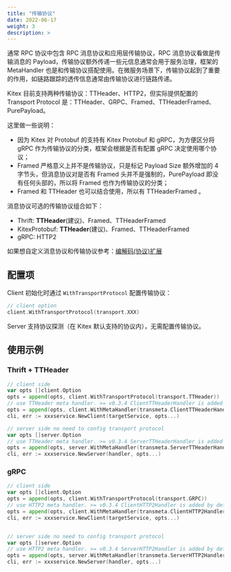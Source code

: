 ```yaml
---
title: "传输协议"
date: 2022-06-17
weight: 3
description: >
---
```


通常 RPC 协议中包含 RPC 消息协议和应用层传输协议，RPC 消息协议看做是传输消息的 Payload，传输协议额外传递一些元信息通常会用于服务治理，框架的 MetaHandler 也是和传输协议搭配使用。在微服务场景下，传输协议起到了重要的作用，如链路跟踪的透传信息通常由传输协议进行链路传递。

Kitex 目前支持两种传输协议：TTHeader、HTTP2，但实际提供配置的 Transport Protocol 是：TTHeader、GRPC、Framed、TTHeaderFramed、PurePayload。

这里做一些说明：

- 因为 Kitex 对 Protobuf 的支持有 Kitex Protobuf 和 gRPC，为方便区分将 gRPC 作为传输协议的分类，框架会根据是否有配置 gRPC 决定使用哪个协议；
- Framed 严格意义上并不是传输协议，只是标记 Payload Size 额外增加的 4 字节头，但消息协议对是否有 Framed 头并不是强制的，PurePayload 即没有任何头部的，所以将 Framed 也作为传输协议的分类；
- Framed 和 TTHeader 也可以结合使用，所以有 TTHeaderFramed 。


消息协议可选的传输协议组合如下：

* Thrift: **TTHeader**(建议)、Framed、TTHeaderFramed
* KitexProtobuf: **TTHeader**(建议)、Framed、TTHeaderFramed
* gRPC: HTTP2

如果想自定义消息协议和传输协议参考：[编解码(协议)扩展](../../framework-exten/codec)

## 配置项

Client 初始化时通过 `WithTransportProtocol` 配置传输协议：

```go
// client option
client.WithTransportProtocol(transport.XXX)
```

Server 支持协议探测（在 Kitex 默认支持的协议内），无需配置传输协议。

## 使用示例

### Thrift + TTHeader

```go
// client side
var opts []client.Option
opts = append(opts, client.WithTransportProtocol(transport.TTHeader))
// use TTHeader meta handler. >= v0.3.4 ClientTTHeaderHandler is added by default, don't need to do setup
opts = append(opts, client.WithMetaHandler(transmeta.ClientTTHeaderHandler))
cli, err := xxxservice.NewClient(targetService, opts...)

// server side no need to config transport protocol
var opts []server.Option
// use TTHeader meta handler. >= v0.3.4 ServerTTHeaderHandler is added by default, don't need to do setup
opts = append(opts, server.WithMetaHandler(transmeta.ServerTTHeaderHandler))
cli, err := xxxservice.NewServer(handler, opts...)
```


### gRPC

```go
// client side
var opts []client.Option
opts = append(opts, client.WithTransportProtocol(transport.GRPC))
// use HTTP2 meta handler. >= v0.3.4 ClientHTTP2Handler is added by default, don't need to do setup
opts = append(opts, client.WithMetaHandler(transmeta.ClientHTTP2Handler))
cli, err := xxxservice.NewClient(targetService, opts...)


// server side no need to config transport protocol
var opts []server.Option
// use HTTP2 meta handler. >= v0.3.4 ServerHTTP2Handler is added by default, don't need to do setup
opts = append(opts, server.WithMetaHandler(transmeta.ServerHTTP2Handler))
cli, err := xxxservice.NewServer(handler, opts...)
```
